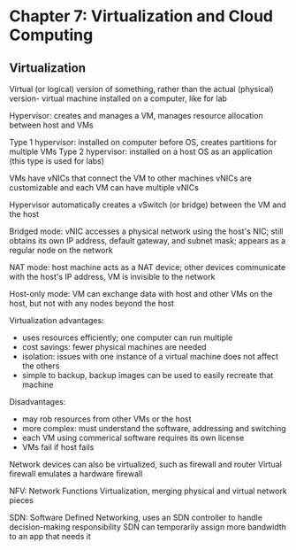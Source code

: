 # Chapter 7: Virtualization and Cloud Computing

## Virtualization

Virtual (or logical) version of something, rather than the actual (physical) version- virtual machine installed on a computer, like for lab

Hypervisor: creates and manages a VM, manages resource allocation between host and VMs

Type 1 hypervisor: installed on computer before OS, creates partitions for multiple VMs
Type 2 hypervisor: installed on a host OS as an application (this type is used for labs)

VMs have vNICs that connect the VM to other machines
vNICs are customizable and each VM can have multiple vNICs

Hypervisor automatically creates a vSwitch (or bridge) between the VM and the host

Bridged mode: vNIC accesses a physical network using the host's NIC; still obtains its own IP address, default gateway, and subnet mask; appears as a regular node on the network

NAT mode: host machine acts as a NAT device; other devices communicate with the host's IP address, VM is invisible to the network

Host-only mode: VM can exchange data with host and other VMs on the host, but not with any nodes beyond the host

Virtualization advantages:
* uses resources efficiently; one computer can run multiple 
* cost savings: fewer physical machines are needed
* isolation: issues with one instance of a virtual machine does not affect the others
* simple to backup, backup images can be used to easily recreate that machine

Disadvantages:
* may rob resources from other VMs or the host
* more complex: must understand the software, addressing and switching
* each VM using commerical software requires its own license
* VMs fail if host fails

Network devices can also be virtualized, such as firewall and router
Virtual firewall emulates a hardware firewall

NFV: Network Functions Virtualization, merging physical and virtual network pieces

SDN: Software Defined Networking, uses an SDN controller to handle decision-making responsibility
SDN can temporarily assign more bandwidth to an app that needs it